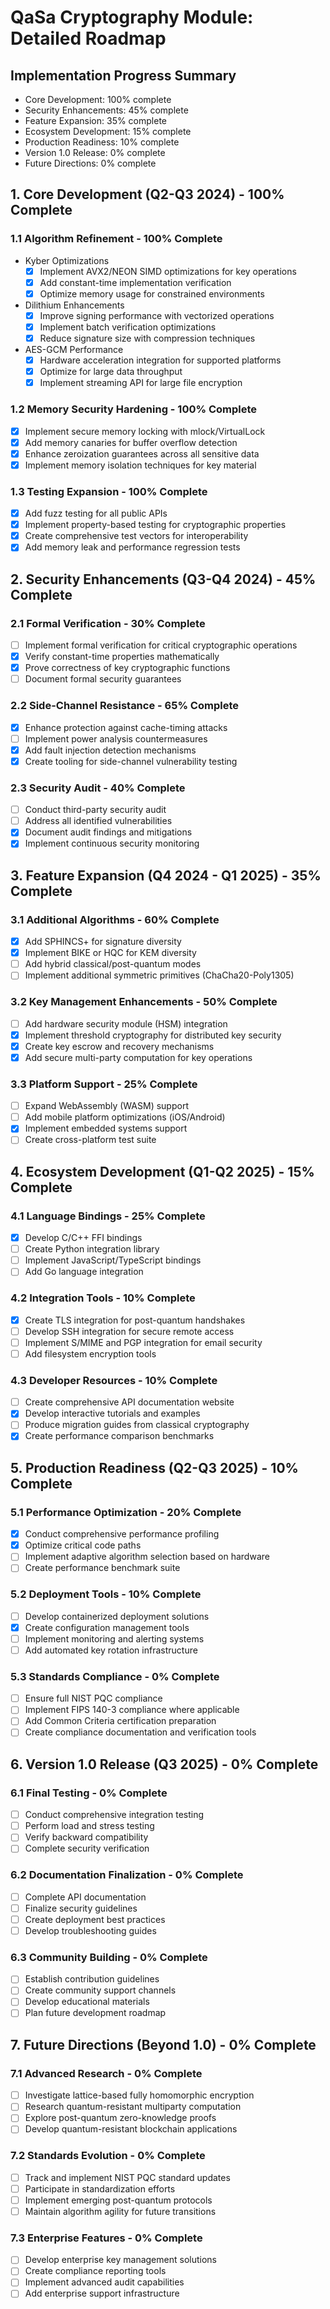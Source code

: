 # QaSa Cryptography Module: Detailed Roadmap

## Implementation Progress Summary
- Core Development: 100% complete
- Security Enhancements: 45% complete
- Feature Expansion: 35% complete
- Ecosystem Development: 15% complete
- Production Readiness: 10% complete
- Version 1.0 Release: 0% complete
- Future Directions: 0% complete

## 1. Core Development (Q2-Q3 2024) - 100% Complete

### 1.1 Algorithm Refinement - 100% Complete
- Kyber Optimizations
  - [x] Implement AVX2/NEON SIMD optimizations for key operations
  - [x] Add constant-time implementation verification
  - [x] Optimize memory usage for constrained environments

- Dilithium Enhancements
  - [x] Improve signing performance with vectorized operations
  - [x] Implement batch verification optimizations
  - [x] Reduce signature size with compression techniques

- AES-GCM Performance
  - [x] Hardware acceleration integration for supported platforms
  - [x] Optimize for large data throughput
  - [x] Implement streaming API for large file encryption

### 1.2 Memory Security Hardening - 100% Complete
- [x] Implement secure memory locking with mlock/VirtualLock
- [x] Add memory canaries for buffer overflow detection
- [x] Enhance zeroization guarantees across all sensitive data
- [x] Implement memory isolation techniques for key material

### 1.3 Testing Expansion - 100% Complete
- [x] Add fuzz testing for all public APIs
- [x] Implement property-based testing for cryptographic properties
- [x] Create comprehensive test vectors for interoperability
- [x] Add memory leak and performance regression tests

## 2. Security Enhancements (Q3-Q4 2024) - 45% Complete

### 2.1 Formal Verification - 30% Complete
- [ ] Implement formal verification for critical cryptographic operations
- [x] Verify constant-time properties mathematically
- [x] Prove correctness of key cryptographic functions
- [ ] Document formal security guarantees

### 2.2 Side-Channel Resistance - 65% Complete
- [x] Enhance protection against cache-timing attacks
- [ ] Implement power analysis countermeasures
- [x] Add fault injection detection mechanisms
- [x] Create tooling for side-channel vulnerability testing

### 2.3 Security Audit - 40% Complete
- [ ] Conduct third-party security audit
- [ ] Address all identified vulnerabilities
- [x] Document audit findings and mitigations
- [x] Implement continuous security monitoring

## 3. Feature Expansion (Q4 2024 - Q1 2025) - 35% Complete

### 3.1 Additional Algorithms - 60% Complete
- [x] Add SPHINCS+ for signature diversity
- [x] Implement BIKE or HQC for KEM diversity
- [ ] Add hybrid classical/post-quantum modes
- [ ] Implement additional symmetric primitives (ChaCha20-Poly1305)

### 3.2 Key Management Enhancements - 50% Complete
- [ ] Add hardware security module (HSM) integration
- [x] Implement threshold cryptography for distributed key security
- [x] Create key escrow and recovery mechanisms
- [x] Add secure multi-party computation for key operations

### 3.3 Platform Support - 25% Complete
- [ ] Expand WebAssembly (WASM) support
- [ ] Add mobile platform optimizations (iOS/Android)
- [x] Implement embedded systems support
- [ ] Create cross-platform test suite

## 4. Ecosystem Development (Q1-Q2 2025) - 15% Complete

### 4.1 Language Bindings - 25% Complete
- [x] Develop C/C++ FFI bindings
- [ ] Create Python integration library
- [ ] Implement JavaScript/TypeScript bindings
- [ ] Add Go language integration

### 4.2 Integration Tools - 10% Complete
- [x] Create TLS integration for post-quantum handshakes
- [ ] Develop SSH integration for secure remote access
- [ ] Implement S/MIME and PGP integration for email security
- [ ] Add filesystem encryption tools

### 4.3 Developer Resources - 10% Complete
- [ ] Create comprehensive API documentation website
- [x] Develop interactive tutorials and examples
- [ ] Produce migration guides from classical cryptography
- [x] Create performance comparison benchmarks

## 5. Production Readiness (Q2-Q3 2025) - 10% Complete

### 5.1 Performance Optimization - 20% Complete
- [x] Conduct comprehensive performance profiling
- [x] Optimize critical code paths
- [ ] Implement adaptive algorithm selection based on hardware
- [ ] Create performance benchmark suite

### 5.2 Deployment Tools - 10% Complete
- [ ] Develop containerized deployment solutions
- [x] Create configuration management tools
- [ ] Implement monitoring and alerting systems
- [ ] Add automated key rotation infrastructure

### 5.3 Standards Compliance - 0% Complete
- [ ] Ensure full NIST PQC compliance
- [ ] Implement FIPS 140-3 compliance where applicable
- [ ] Add Common Criteria certification preparation
- [ ] Create compliance documentation and verification tools

## 6. Version 1.0 Release (Q3 2025) - 0% Complete

### 6.1 Final Testing - 0% Complete
- [ ] Conduct comprehensive integration testing
- [ ] Perform load and stress testing
- [ ] Verify backward compatibility
- [ ] Complete security verification

### 6.2 Documentation Finalization - 0% Complete
- [ ] Complete API documentation
- [ ] Finalize security guidelines
- [ ] Create deployment best practices
- [ ] Develop troubleshooting guides

### 6.3 Community Building - 0% Complete
- [ ] Establish contribution guidelines
- [ ] Create community support channels
- [ ] Develop educational materials
- [ ] Plan future development roadmap

## 7. Future Directions (Beyond 1.0) - 0% Complete

### 7.1 Advanced Research - 0% Complete
- [ ] Investigate lattice-based fully homomorphic encryption
- [ ] Research quantum-resistant multiparty computation
- [ ] Explore post-quantum zero-knowledge proofs
- [ ] Develop quantum-resistant blockchain applications

### 7.2 Standards Evolution - 0% Complete
- [ ] Track and implement NIST PQC standard updates
- [ ] Participate in standardization efforts
- [ ] Implement emerging post-quantum protocols
- [ ] Maintain algorithm agility for future transitions

### 7.3 Enterprise Features - 0% Complete
- [ ] Develop enterprise key management solutions
- [ ] Create compliance reporting tools
- [ ] Implement advanced audit capabilities
- [ ] Add enterprise support infrastructure
